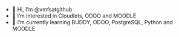 - 👋 Hi, I’m @vmfsatgithub
- 👀 I’m interested in Cloudlets, ODOO and MOODLE
- 🌱 I’m currently learning BUDDY, ODOO, PostgreSQL, Python and MOODLE
<!---
vmfsatgithub/vmfsatgithub is a ✨ special ✨ repository because its `README.md` (this file) appears on your GitHub profile.
You can click the Preview link to take a look at your changes.
--->

